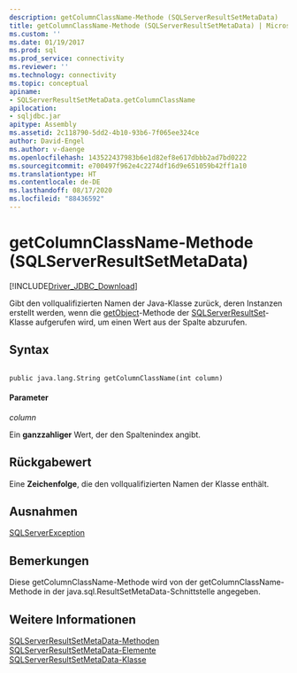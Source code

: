```yaml
---
description: getColumnClassName-Methode (SQLServerResultSetMetaData)
title: getColumnClassName-Methode (SQLServerResultSetMetaData) | Microsoft-Dokumentation
ms.custom: ''
ms.date: 01/19/2017
ms.prod: sql
ms.prod_service: connectivity
ms.reviewer: ''
ms.technology: connectivity
ms.topic: conceptual
apiname:
- SQLServerResultSetMetaData.getColumnClassName
apilocation:
- sqljdbc.jar
apitype: Assembly
ms.assetid: 2c118790-5dd2-4b10-93b6-7f065ee324ce
author: David-Engel
ms.author: v-daenge
ms.openlocfilehash: 143522437983b6e1d82ef8e617dbbb2ad7bd0222
ms.sourcegitcommit: e700497f962e4c2274df16d9e651059b42ff1a10
ms.translationtype: HT
ms.contentlocale: de-DE
ms.lasthandoff: 08/17/2020
ms.locfileid: "88436592"
---
```

# <a name="getcolumnclassname-method-sqlserverresultsetmetadata"></a>getColumnClassName-Methode (SQLServerResultSetMetaData)
[!INCLUDE[Driver_JDBC_Download](../../../includes/driver_jdbc_download.md)]

  Gibt den vollqualifizierten Namen der Java-Klasse zurück, deren Instanzen erstellt werden, wenn die [getObject](../../../connect/jdbc/reference/getobject-method-sqlserverresultset.md)-Methode der [SQLServerResultSet](../../../connect/jdbc/reference/sqlserverresultset-class.md)-Klasse aufgerufen wird, um einen Wert aus der Spalte abzurufen.  
  
## <a name="syntax"></a>Syntax  
  
```  
  
public java.lang.String getColumnClassName(int column)  
```  
  
#### <a name="parameters"></a>Parameter  
 *column*  
  
 Ein **ganzzahliger** Wert, der den Spaltenindex angibt.  
  
## <a name="return-value"></a>Rückgabewert  
 Eine **Zeichenfolge**, die den vollqualifizierten Namen der Klasse enthält.  
  
## <a name="exceptions"></a>Ausnahmen  
 [SQLServerException](../../../connect/jdbc/reference/sqlserverexception-class.md)  
  
## <a name="remarks"></a>Bemerkungen  
 Diese getColumnClassName-Methode wird von der getColumnClassName-Methode in der java.sql.ResultSetMetaData-Schnittstelle angegeben.  
  
## <a name="see-also"></a>Weitere Informationen  
 [SQLServerResultSetMetaData-Methoden](../../../connect/jdbc/reference/sqlserverresultsetmetadata-methods.md)   
 [SQLServerResultSetMetaData-Elemente](../../../connect/jdbc/reference/sqlserverresultsetmetadata-members.md)   
 [SQLServerResultSetMetaData-Klasse](../../../connect/jdbc/reference/sqlserverresultsetmetadata-class.md)  
  
  
